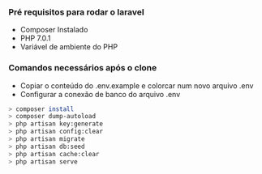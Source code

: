 
### Pré requisitos para rodar o laravel

* Composer Instalado
* PHP 7.0.1
* Variável de ambiente do PHP


### Comandos necessários após o clone

* Copiar o conteúdo do .env.example e colorcar num novo arquivo .env
* Configurar a conexão de banco do arquivo .env

```bash
> composer install
> composer dump-autoload
> php artisan key:generate
> php artisan config:clear
> php artisan migrate
> php artisan db:seed
> php artisan cache:clear
> php artisan serve
```
